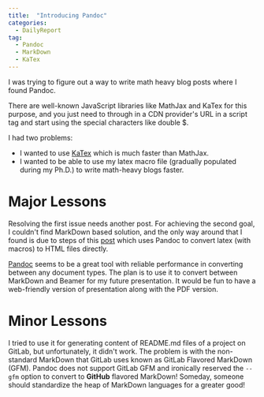 ```yaml
---
title:  "Introducing Pandoc"
categories: 
  - DailyReport 
tag: 
  - Pandoc
  - MarkDown
  - KaTex   
---
```

I was trying to figure out a way to write math heavy blog posts where I found Pandoc. 

There are well-known JavaScript libraries like MathJax and KaTex for this purpose, and you just need to through in a CDN provider's URL in a script tag and start using the special characters like double $. 

I had two problems:
- I wanted to use [KaTex]() which is much faster than MathJax. 
- I wanted to be able to use my latex macro file (gradually populated during my Ph.D.) to write math-heavy blogs faster. 

# Major Lessons
Resolving the first issue needs another post. 
For achieving the second goal, I couldn't find MarkDown based solution, and the only way around that I found is due to steps of this [post](http://shuvomoy.github.io/blog/non-technical/2016/01/16/Writing-math-heavy-blogs.html) which uses Pandoc to convert latex (with macros) to HTML files directly.  

[Pandoc](https://pandoc.org/) seems to be a great tool with reliable performance in converting between any document types. The plan is to use it to convert between MarkDown and Beamer for my future presentation. It would be fun to have a web-friendly version of presentation along with the PDF version. 

# Minor Lessons
I tried to use it for generating content of README.md files of a project on GitLab, but unfortunately, it didn't work. The problem is with the non-standard MarkDown that GitLab uses known as GitLab Flavored MarkDown (GFM). Pandoc does not support GitLab GFM and ironically reserved the `--gfm` option to convert to **GitHub** flavored MarkDown! Someday, someone should standardize the heap of MarkDown languages for a greater good! 






